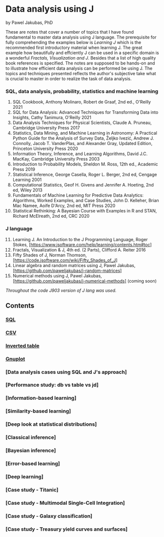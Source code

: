 # Data analysis using J

by Pawel Jakubas, PhD

These are notes that cover a number of topics that I have
found fundamental to master data analysis using J language. The prerequisite
for fully comprehending the examples below is *Learning J* which is the recommended first
introductory material when learning J. The great example how beautifully and effciently J can be used in a specific domain is
a wonderful *Fractals, Visualization and J*. Besides that a list of high quality book references is specified.
The notes are supposed to be hands-on and to illustrate how efficient data analysis can be performed be using J.
The topics and techniques presented reflects the author's subjective take what is crucial to master in order to
realize the task of data analysis.

### SQL, data analysis, probability, statistics and machine learning
1. SQL Cookbook, Anthony Molinaro, Robert de Graaf, 2nd ed., O'Reilly 2021
2. SQL for Data Analysis: Advanced Techniques for Transforming Data into Insights, Cathy Tanimura, O'Reilly 2021
3. Data Analysis Techniques for Physical Scientists, Claude A. Pruneau, Cambridge University Press 2017
4. Statistics, Data Mining, and Machine Learning in Astronomy: A Practical Python Guide for the Analysis of Survey Data, Željko Ivezić, Andrew J. Connolly, Jacob T. VanderPlas, and Alexander Gray, Updated Edition, Princeton University Press 2020
5. Information Theory, Inference, and Learning Algorithms, David J.C. MacKay, Cambridge University Press 2003
6. Introduction to Probability Models, Sheldon M. Ross, 12th ed., Academic Press 2019
7. Statistical Inference, George Casella, Roger L. Berger, 2nd ed, Cengage Learning 2001
8. Computational Statistics, Geof H. Givens and Jennifer A. Hoeting, 2nd ed, Wiley 2013
9. Fundamentals of Machine Learning for Predictive Data Analytics: Algorithms, Worked Examples, and Case Studies, John D. Kelleher, Brian Mac Namee, Aoife D'Arcy, 2nd ed, MIT Press 2020
10. Statistical Rethinking: A Bayesian Course with Examples in R and STAN, Richard McElreath, 2nd ed, CRC 2020

### J language
11. Learning J. An Introduction to the J Programming Language, Roger Stokes, [https://www.jsoftware.com/help/learning/contents.htm#toc]
12. Fractals, Visualization & J, 4th ed. (2 Parts), Clifford A. Reiter 2016
13. Fifty Shades of J, Norman Thomson, [https://code.jsoftware.com/wiki/Fifty_Shades_of_J]
14. Linear algebra and random matrices using J, Pawel Jakubas, [https://github.com/paweljakubas/j-random-matrices]
15. Numerical methods using J, Pawel Jakubas, [https://github.com/paweljakubas/j-numerical-methods] (coming soon)

   *Throughout the code J903 version of J lang was used.*


## Contents
### [SQL](chapters/sql.md)
### [CSV](chapters/csv.md)
### [Inverted table](chapters/inverted-table.md)
### [Gnuplot](chapters/gnuplot.md)
### [Data analysis cases using SQL and J's approach]
### [Performance study: db vs table vs jd]
### [Information-based learning]
### [Similarity-based learning]
### [Deep look at statistical distributions]
### [Classical inference]
### [Bayesian inference]
### [Error-based learning]
### [Deep learning]
### [Case study - Titanic]
### [Case study - Multimodal Single-Cell Integration]
### [Case study - Galaxy classification]
### [Case study - Treasury yield curves and surfaces]
